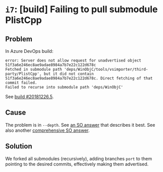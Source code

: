 # `i7`: [build] Failing to pull submodule PlistCpp

## Problem

In Azure DevOps build:

```
error: Server does not allow request for unadvertised object 51f3a6e246ec8ae9adae8984a7b7e22c122d678c
Fetched in submodule path 'deps/WinObjC/tools/vsimporter/third-party/PlistCpp', but it did not contain 51f3a6e246ec8ae9adae8984a7b7e22c122d678c. Direct fetching of that commit failed.
Failed to recurse into submodule path 'deps/WinObjC'
```

See
[build #20181226.5](https://jjones.visualstudio.com/ipasim-build/_build/results?buildId=626).

## Cause

The problem is in `--depth`. See [an SO answer](https://superuser.com/a/1286550)
that describes it best. See also another
[comprehensive SO answer](https://stackoverflow.com/a/17692710).

## Solution

We forked all submodules (recursively), adding branches `port` to them pointing
to the desired commits, effectively making them advertised.
